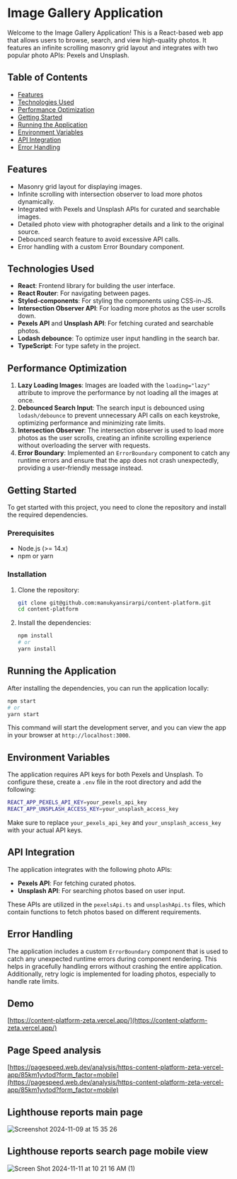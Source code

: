 # Image Gallery Application

Welcome to the Image Gallery Application! This is a React-based web app that allows users to browse, search, and view high-quality photos. It features an infinite scrolling masonry grid layout and integrates with two popular photo APIs: Pexels and Unsplash.

## Table of Contents
- [Features](#features)
- [Technologies Used](#technologies-used)
- [Performance Optimization](#performance-optimization)
- [Getting Started](#getting-started)
- [Running the Application](#running-the-application)
- [Environment Variables](#environment-variables)
- [API Integration](#api-integration)
- [Error Handling](#error-handling)

## Features
- Masonry grid layout for displaying images.
- Infinite scrolling with intersection observer to load more photos dynamically.
- Integrated with Pexels and Unsplash APIs for curated and searchable images.
- Detailed photo view with photographer details and a link to the original source.
- Debounced search feature to avoid excessive API calls.
- Error handling with a custom Error Boundary component.

## Technologies Used
- **React**: Frontend library for building the user interface.
- **React Router**: For navigating between pages.
- **Styled-components**: For styling the components using CSS-in-JS.
- **Intersection Observer API**: For loading more photos as the user scrolls down.
- **Pexels API** and **Unsplash API**: For fetching curated and searchable photos.
- **Lodash debounce**: To optimize user input handling in the search bar.
- **TypeScript**: For type safety in the project.

## Performance Optimization
1. **Lazy Loading Images**: Images are loaded with the `loading="lazy"` attribute to improve the performance by not loading all the images at once.
2. **Debounced Search Input**: The search input is debounced using `lodash/debounce` to prevent unnecessary API calls on each keystroke, optimizing performance and minimizing rate limits.
3. **Intersection Observer**: The intersection observer is used to load more photos as the user scrolls, creating an infinite scrolling experience without overloading the server with requests.
4. **Error Boundary**: Implemented an `ErrorBoundary` component to catch any runtime errors and ensure that the app does not crash unexpectedly, providing a user-friendly message instead.

## Getting Started
To get started with this project, you need to clone the repository and install the required dependencies.

### Prerequisites
- Node.js (>= 14.x)
- npm or yarn

### Installation
1. Clone the repository:
   ```sh
   git clone git@github.com:manukyansirarpi/content-platform.git
   cd content-platform
   ```
2. Install the dependencies:
   ```sh
   npm install
   # or
   yarn install
   ```

## Running the Application
After installing the dependencies, you can run the application locally:

```sh
npm start
# or
yarn start
```

This command will start the development server, and you can view the app in your browser at `http://localhost:3000`.

## Environment Variables
The application requires API keys for both Pexels and Unsplash. To configure these, create a `.env` file in the root directory and add the following:

```sh
REACT_APP_PEXELS_API_KEY=your_pexels_api_key
REACT_APP_UNSPLASH_ACCESS_KEY=your_unsplash_access_key
```

Make sure to replace `your_pexels_api_key` and `your_unsplash_access_key` with your actual API keys.

## API Integration
The application integrates with the following photo APIs:

- **Pexels API**: For fetching curated photos.
- **Unsplash API**: For searching photos based on user input.

These APIs are utilized in the `pexelsApi.ts` and `unsplashApi.ts` files, which contain functions to fetch photos based on different requirements.

## Error Handling
The application includes a custom `ErrorBoundary` component that is used to catch any unexpected runtime errors during component rendering. This helps in gracefully handling errors without crashing the entire application. Additionally, retry logic is implemented for loading photos, especially to handle rate limits.

## Demo

[https://content-platform-zeta.vercel.app/](https://content-platform-zeta.vercel.app/)


## Page Speed analysis  
[https://pagespeed.web.dev/analysis/https-content-platform-zeta-vercel-app/85km1yvtod?form_factor=mobile](https://pagespeed.web.dev/analysis/https-content-platform-zeta-vercel-app/85km1yvtod?form_factor=mobile)

##  Lighthouse reports main page

![Screenshot 2024-11-09 at 15 35 26](https://github.com/user-attachments/assets/f965a6fc-37a8-4131-bf3b-01563645043a)


##  Lighthouse reports search page mobile view

![Screen Shot 2024-11-11 at 10 21 16 AM (1)](https://github.com/user-attachments/assets/0ed413da-d1e4-4ddc-91b1-6552dfba2669)

  

